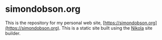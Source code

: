 # simondobson.org

This is the repository for my personal web site,
[https://simondobson.org](https://simondobson.org). This is a static
site built using the [Nikola](https://getnikola.com) site builder.


